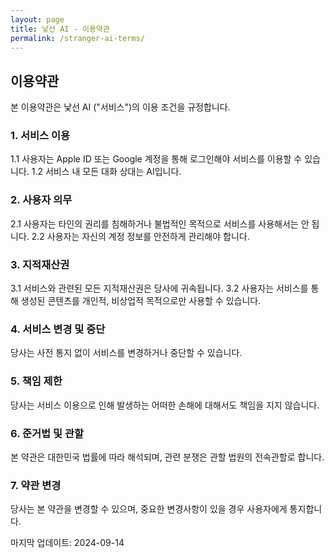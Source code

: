 ```yaml
---
layout: page
title: 낯선 AI - 이용약관
permalink: /stranger-ai-terms/
---
```


## 이용약관

본 이용약관은 낯선 AI ("서비스")의 이용 조건을 규정합니다.

### 1. 서비스 이용

1.1 사용자는 Apple ID 또는 Google 계정을 통해 로그인해야 서비스를 이용할 수 있습니다.
1.2 서비스 내 모든 대화 상대는 AI입니다.

### 2. 사용자 의무

2.1 사용자는 타인의 권리를 침해하거나 불법적인 목적으로 서비스를 사용해서는 안 됩니다.
2.2 사용자는 자신의 계정 정보를 안전하게 관리해야 합니다.

### 3. 지적재산권

3.1 서비스와 관련된 모든 지적재산권은 당사에 귀속됩니다.
3.2 사용자는 서비스를 통해 생성된 콘텐츠를 개인적, 비상업적 목적으로만 사용할 수 있습니다.

### 4. 서비스 변경 및 중단

당사는 사전 통지 없이 서비스를 변경하거나 중단할 수 있습니다.

### 5. 책임 제한

당사는 서비스 이용으로 인해 발생하는 어떠한 손해에 대해서도 책임을 지지 않습니다.

### 6. 준거법 및 관할

본 약관은 대한민국 법률에 따라 해석되며, 관련 분쟁은 관할 법원의 전속관할로 합니다.

### 7. 약관 변경

당사는 본 약관을 변경할 수 있으며, 중요한 변경사항이 있을 경우 사용자에게 통지합니다.

마지막 업데이트: 2024-09-14
